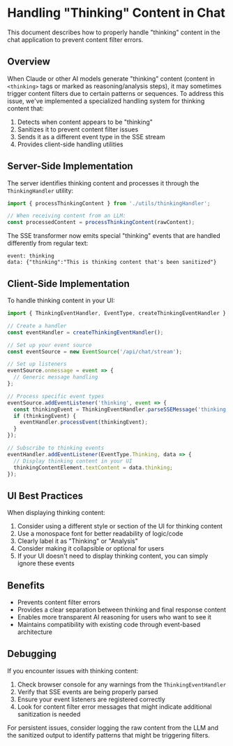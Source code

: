 # Handling "Thinking" Content in Chat

This document describes how to properly handle "thinking" content in the chat application to prevent content filter errors.

## Overview

When Claude or other AI models generate "thinking" content (content in `<thinking>` tags or marked as reasoning/analysis steps), it may sometimes trigger content filters due to certain patterns or sequences. To address this issue, we've implemented a specialized handling system for thinking content that:

1. Detects when content appears to be "thinking"
2. Sanitizes it to prevent content filter issues
3. Sends it as a different event type in the SSE stream
4. Provides client-side handling utilities

## Server-Side Implementation

The server identifies thinking content and processes it through the `ThinkingHandler` utility:

```typescript
import { processThinkingContent } from './utils/thinkingHandler';

// When receiving content from an LLM:
const processedContent = processThinkingContent(rawContent);
```

The SSE transformer now emits special "thinking" events that are handled differently from regular text:

```
event: thinking
data: {"thinking":"This is thinking content that's been sanitized"}
```

## Client-Side Implementation

To handle thinking content in your UI:

```typescript
import { ThinkingEventHandler, EventType, createThinkingEventHandler } from '@dome/chat';

// Create a handler
const eventHandler = createThinkingEventHandler();

// Set up your event source
const eventSource = new EventSource('/api/chat/stream');

// Set up listeners
eventSource.onmessage = event => {
  // Generic message handling
};

// Process specific event types
eventSource.addEventListener('thinking', event => {
  const thinkingEvent = ThinkingEventHandler.parseSSEMessage('thinking', event.data);
  if (thinkingEvent) {
    eventHandler.processEvent(thinkingEvent);
  }
});

// Subscribe to thinking events
eventHandler.addEventListener(EventType.Thinking, data => {
  // Display thinking content in your UI
  thinkingContentElement.textContent = data.thinking;
});
```

## UI Best Practices

When displaying thinking content:

1. Consider using a different style or section of the UI for thinking content
2. Use a monospace font for better readability of logic/code
3. Clearly label it as "Thinking" or "Analysis"
4. Consider making it collapsible or optional for users
5. If your UI doesn't need to display thinking content, you can simply ignore these events

## Benefits

- Prevents content filter errors
- Provides a clear separation between thinking and final response content
- Enables more transparent AI reasoning for users who want to see it
- Maintains compatibility with existing code through event-based architecture

## Debugging

If you encounter issues with thinking content:

1. Check browser console for any warnings from the `ThinkingEventHandler`
2. Verify that SSE events are being properly parsed
3. Ensure your event listeners are registered correctly
4. Look for content filter error messages that might indicate additional sanitization is needed

For persistent issues, consider logging the raw content from the LLM and the sanitized output to identify patterns that might be triggering filters.
